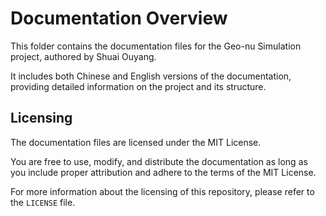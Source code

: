 # Documentation Overview

This folder contains the documentation files for the Geo-nu Simulation project, authored by Shuai Ouyang.

It includes both Chinese and English versions of the documentation, providing detailed information on the project and its structure.

## Licensing

The documentation files are licensed under the MIT License. 

You are free to use, modify, and distribute the documentation as long as you include proper attribution and adhere to the terms of the MIT License.

For more information about the licensing of this repository, please refer to the `LICENSE` file.
